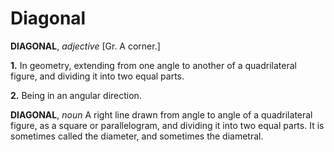 # Diagonal

**DIAGONAL**, _adjective_ \[Gr. A corner.\]

**1.** In geometry, extending from one angle to another of a quadrilateral figure, and dividing it into two equal parts.

**2.** Being in an angular direction.

**DIAGONAL**, _noun_ A right line drawn from angle to angle of a quadrilateral figure, as a square or parallelogram, and dividing it into two equal parts. It is sometimes called the diameter, and sometimes the diametral.